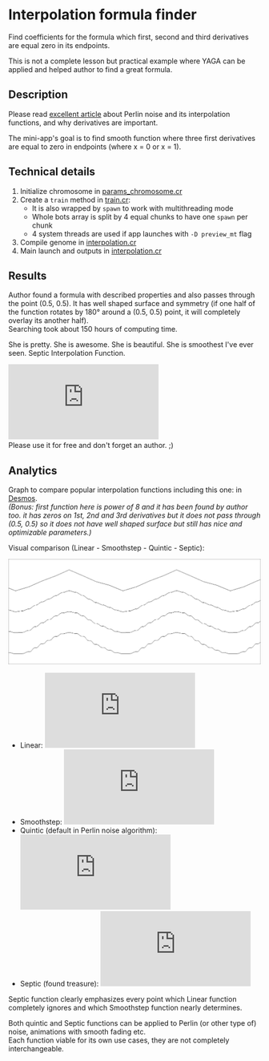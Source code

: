 # Interpolation formula finder

Find coefficients for the formula which first, second and third derivatives are equal zero in its endpoints.

This is not a complete lesson but practical example where YAGA can be applied and helped author to find a great formula.

## Description

Please read [excellent article](https://www.scratchapixel.com/lessons/procedural-generation-virtual-worlds/perlin-noise-part-2/improved-perlin-noise) about Perlin noise and its interpolation functions, and why derivatives are important.

The mini-app's goal is to find smooth function where three first derivatives are equal to zero in endpoints (where x = 0 or x = 1).

## Technical details

1. Initialize chromosome in [params_chromosome.cr](params_chromosome.cr)
2. Create a `train` method in [train.cr](train.cr):
   * It is also wrapped by `spawn` to work with multithreading mode
   * Whole bots array is split by 4 equal chunks to have one `spawn` per chunk
   * 4 system threads are used if app launches with `-D preview_mt` flag
3. Compile genome in [interpolation.cr](interpolation.cr)
4. Main launch and outputs in [interpolation.cr](interpolation.cr)

## Results

Author found a formula with described properties and also passes through the point (0.5, 0.5). It has well shaped surface and symmetry (if one half of the function rotates by 180&deg; around a (0.5, 0.5) point, it will completely overlay its another half).<br>
Searching took about 150 hours of computing time.

She is pretty. She is awesome. She is beautiful. She is smoothest I've ever seen. Septic Interpolation Function.

![y = 35x^4 - 84x^5 + 70x^6 - 20x^7](https://latex.codecogs.com/gif.latex?y%3D35x%5E4-84x%5E5&plus;70x%5E6-20x%5E7 "y = 35x^4 - 84x^5 + 70x^6 - 20x^7")<br>
Please use it for free and don't forget an author. ;)

## Analytics

Graph to compare popular interpolation functions including this one: in [Desmos](https://www.desmos.com/calculator/majjc4syqn).<br>
_(Bonus: first function here is power of 8 and it has been found by author too. it has zeros on 1st, 2nd and 3rd derivatives but it does not pass through (0.5, 0.5) so it does not have well shaped surface but still has nice and optimizable parameters.)_

Visual comparison (Linear - Smoothstep - Quintic - Septic):

![../../assets/interpolation.png](../../assets/interpolation.png "../../assets/interpolation.png")

* Linear: ![y = x](https://latex.codecogs.com/gif.latex?y%3Dx "y = x")
* Smoothstep: ![y = 3x^2 - 2x^3](https://latex.codecogs.com/gif.latex?y%3D3x%5E2-2x%5E3 "y = 3x^2 - 2x^3")
* Quintic (default in Perlin noise algorithm): ![y = 6x^5 - 15x^4 + 10x^3](https://latex.codecogs.com/gif.latex?y%3D6x%5E5-15x%5E4&plus;10x%5E3 "y = 6x^5 - 15x^4 + 10x^3")
* Septic (found treasure): ![y = 35x^4 - 84x^5 + 70x^6 - 20x^7](https://latex.codecogs.com/gif.latex?y%3D35x%5E4-84x%5E5&plus;70x%5E6-20x%5E7 "y = 35x^4 - 84x^5 + 70x^6 - 20x^7")

Septic function clearly emphasizes every point which Linear function completely ignores and which Smoothstep function nearly determines.

Both quintic and Septic functions can be applied to Perlin (or other type of) noise, animations with smooth fading etc.<br>
Each function viable for its own use cases, they are not completely interchangeable.
